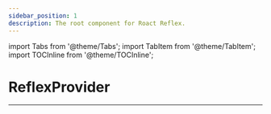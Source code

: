```yaml
---
sidebar_position: 1
description: The root component for Roact Reflex.
---
```


import Tabs from '@theme/Tabs';
import TabItem from '@theme/TabItem';
import TOCInline from '@theme/TOCInline';

# ReflexProvider

<TOCInline toc={toc} />

---
